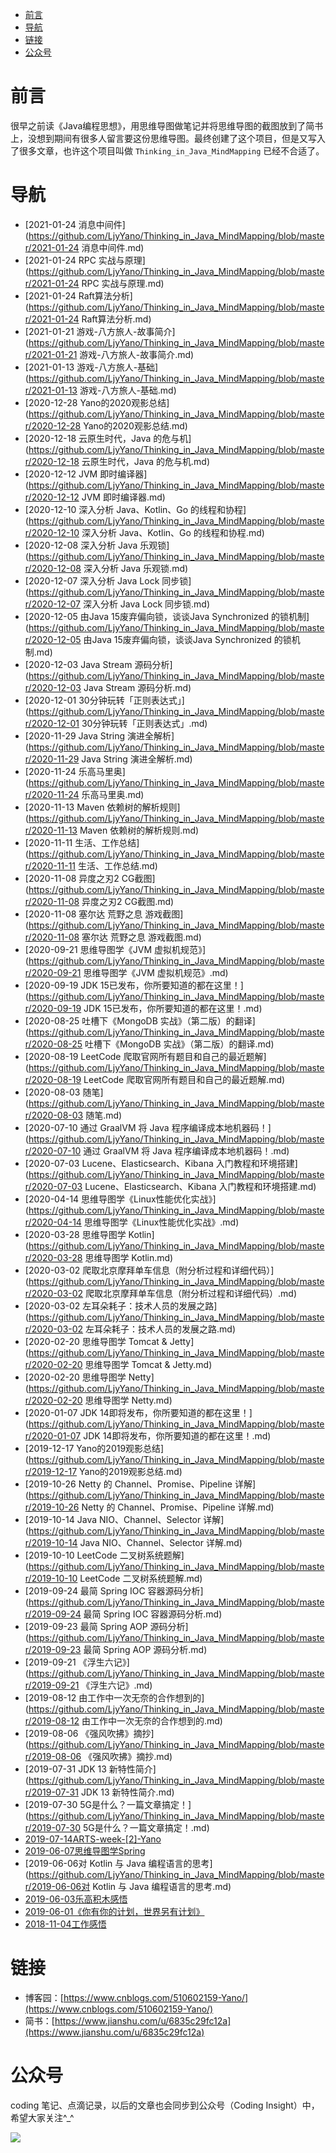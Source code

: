 <!-- TOC -->

- [前言](#前言)
- [导航](#导航)
- [链接](#链接)
- [公众号](#公众号)

<!-- /TOC -->

# 前言

很早之前读《Java编程思想》，用思维导图做笔记并将思维导图的截图放到了简书上，没想到期间有很多人留言要这份思维导图。最终创建了这个项目，但是又写入了很多文章，也许这个项目叫做 `Thinking_in_Java_MindMapping` 已经不合适了。

# 导航

- [2021-01-24 消息中间件](https://github.com/LjyYano/Thinking_in_Java_MindMapping/blob/master/2021-01-24 消息中间件.md)
- [2021-01-24 RPC 实战与原理](https://github.com/LjyYano/Thinking_in_Java_MindMapping/blob/master/2021-01-24 RPC 实战与原理.md)
- [2021-01-24 Raft算法分析](https://github.com/LjyYano/Thinking_in_Java_MindMapping/blob/master/2021-01-24 Raft算法分析.md)
- [2021-01-21 游戏-八方旅人-故事简介](https://github.com/LjyYano/Thinking_in_Java_MindMapping/blob/master/2021-01-21 游戏-八方旅人-故事简介.md)
- [2021-01-13 游戏-八方旅人-基础](https://github.com/LjyYano/Thinking_in_Java_MindMapping/blob/master/2021-01-13 游戏-八方旅人-基础.md)
- [2020-12-28 Yano的2020观影总结](https://github.com/LjyYano/Thinking_in_Java_MindMapping/blob/master/2020-12-28 Yano的2020观影总结.md)
- [2020-12-18 云原生时代，Java 的危与机](https://github.com/LjyYano/Thinking_in_Java_MindMapping/blob/master/2020-12-18 云原生时代，Java 的危与机.md)
- [2020-12-12 JVM 即时编译器](https://github.com/LjyYano/Thinking_in_Java_MindMapping/blob/master/2020-12-12 JVM 即时编译器.md)
- [2020-12-10 深入分析 Java、Kotlin、Go 的线程和协程](https://github.com/LjyYano/Thinking_in_Java_MindMapping/blob/master/2020-12-10 深入分析 Java、Kotlin、Go 的线程和协程.md)
- [2020-12-08 深入分析 Java 乐观锁](https://github.com/LjyYano/Thinking_in_Java_MindMapping/blob/master/2020-12-08 深入分析 Java 乐观锁.md)
- [2020-12-07 深入分析 Java Lock 同步锁](https://github.com/LjyYano/Thinking_in_Java_MindMapping/blob/master/2020-12-07 深入分析 Java Lock 同步锁.md)
- [2020-12-05 由Java 15废弃偏向锁，谈谈Java Synchronized 的锁机制](https://github.com/LjyYano/Thinking_in_Java_MindMapping/blob/master/2020-12-05 由Java 15废弃偏向锁，谈谈Java Synchronized 的锁机制.md)
- [2020-12-03 Java Stream 源码分析](https://github.com/LjyYano/Thinking_in_Java_MindMapping/blob/master/2020-12-03 Java Stream 源码分析.md)
- [2020-12-01 30分钟玩转「正则表达式」](https://github.com/LjyYano/Thinking_in_Java_MindMapping/blob/master/2020-12-01 30分钟玩转「正则表达式」.md)
- [2020-11-29 Java String 演进全解析](https://github.com/LjyYano/Thinking_in_Java_MindMapping/blob/master/2020-11-29 Java String 演进全解析.md)
- [2020-11-24 乐高马里奥](https://github.com/LjyYano/Thinking_in_Java_MindMapping/blob/master/2020-11-24 乐高马里奥.md)
- [2020-11-13 Maven 依赖树的解析规则](https://github.com/LjyYano/Thinking_in_Java_MindMapping/blob/master/2020-11-13 Maven 依赖树的解析规则.md)
- [2020-11-11 生活、工作总结](https://github.com/LjyYano/Thinking_in_Java_MindMapping/blob/master/2020-11-11 生活、工作总结.md)
- [2020-11-08 异度之刃2 CG截图](https://github.com/LjyYano/Thinking_in_Java_MindMapping/blob/master/2020-11-08 异度之刃2 CG截图.md)
- [2020-11-08 塞尔达 荒野之息 游戏截图](https://github.com/LjyYano/Thinking_in_Java_MindMapping/blob/master/2020-11-08 塞尔达 荒野之息 游戏截图.md)
- [2020-09-21 思维导图学《JVM 虚拟机规范》](https://github.com/LjyYano/Thinking_in_Java_MindMapping/blob/master/2020-09-21 思维导图学《JVM 虚拟机规范》.md)
- [2020-09-19 JDK 15已发布，你所要知道的都在这里！](https://github.com/LjyYano/Thinking_in_Java_MindMapping/blob/master/2020-09-19 JDK 15已发布，你所要知道的都在这里！.md)
- [2020-08-25 吐槽下《MongoDB 实战》（第二版）的翻译](https://github.com/LjyYano/Thinking_in_Java_MindMapping/blob/master/2020-08-25 吐槽下《MongoDB 实战》（第二版）的翻译.md)
- [2020-08-19 LeetCode 爬取官网所有题目和自己的最近题解](https://github.com/LjyYano/Thinking_in_Java_MindMapping/blob/master/2020-08-19 LeetCode 爬取官网所有题目和自己的最近题解.md)
- [2020-08-03 随笔](https://github.com/LjyYano/Thinking_in_Java_MindMapping/blob/master/2020-08-03 随笔.md)
- [2020-07-10 通过 GraalVM 将 Java 程序编译成本地机器码！](https://github.com/LjyYano/Thinking_in_Java_MindMapping/blob/master/2020-07-10 通过 GraalVM 将 Java 程序编译成本地机器码！.md)
- [2020-07-03 Lucene、Elasticsearch、Kibana 入门教程和环境搭建](https://github.com/LjyYano/Thinking_in_Java_MindMapping/blob/master/2020-07-03 Lucene、Elasticsearch、Kibana 入门教程和环境搭建.md)
- [2020-04-14 思维导图学《Linux性能优化实战》](https://github.com/LjyYano/Thinking_in_Java_MindMapping/blob/master/2020-04-14 思维导图学《Linux性能优化实战》.md)
- [2020-03-28 思维导图学 Kotlin](https://github.com/LjyYano/Thinking_in_Java_MindMapping/blob/master/2020-03-28 思维导图学 Kotlin.md)
- [2020-03-02 爬取北京摩拜单车信息（附分析过程和详细代码）](https://github.com/LjyYano/Thinking_in_Java_MindMapping/blob/master/2020-03-02 爬取北京摩拜单车信息（附分析过程和详细代码）.md)
- [2020-03-02 左耳朵耗子：技术人员的发展之路](https://github.com/LjyYano/Thinking_in_Java_MindMapping/blob/master/2020-03-02 左耳朵耗子：技术人员的发展之路.md)
- [2020-02-20 思维导图学 Tomcat & Jetty](https://github.com/LjyYano/Thinking_in_Java_MindMapping/blob/master/2020-02-20 思维导图学 Tomcat & Jetty.md)
- [2020-02-20 思维导图学 Netty](https://github.com/LjyYano/Thinking_in_Java_MindMapping/blob/master/2020-02-20 思维导图学 Netty.md)
- [2020-01-07 JDK 14即将发布，你所要知道的都在这里！](https://github.com/LjyYano/Thinking_in_Java_MindMapping/blob/master/2020-01-07 JDK 14即将发布，你所要知道的都在这里！.md)
- [2019-12-17 Yano的2019观影总结](https://github.com/LjyYano/Thinking_in_Java_MindMapping/blob/master/2019-12-17 Yano的2019观影总结.md)
- [2019-10-26 Netty 的 Channel、Promise、Pipeline 详解](https://github.com/LjyYano/Thinking_in_Java_MindMapping/blob/master/2019-10-26 Netty 的 Channel、Promise、Pipeline 详解.md)
- [2019-10-14 Java NIO、Channel、Selector 详解](https://github.com/LjyYano/Thinking_in_Java_MindMapping/blob/master/2019-10-14 Java NIO、Channel、Selector 详解.md)
- [2019-10-10 LeetCode 二叉树系统题解](https://github.com/LjyYano/Thinking_in_Java_MindMapping/blob/master/2019-10-10 LeetCode 二叉树系统题解.md)
- [2019-09-24 最简 Spring IOC 容器源码分析](https://github.com/LjyYano/Thinking_in_Java_MindMapping/blob/master/2019-09-24 最简 Spring IOC 容器源码分析.md)
- [2019-09-23 最简 Spring AOP 源码分析](https://github.com/LjyYano/Thinking_in_Java_MindMapping/blob/master/2019-09-23 最简 Spring AOP 源码分析.md)
- [2019-09-21 《浮生六记》](https://github.com/LjyYano/Thinking_in_Java_MindMapping/blob/master/2019-09-21 《浮生六记》.md)
- [2019-08-12 由工作中一次无奈的合作想到的](https://github.com/LjyYano/Thinking_in_Java_MindMapping/blob/master/2019-08-12 由工作中一次无奈的合作想到的.md)
- [2019-08-06 《强风吹拂》摘抄](https://github.com/LjyYano/Thinking_in_Java_MindMapping/blob/master/2019-08-06 《强风吹拂》摘抄.md)
- [2019-07-31 JDK 13 新特性简介](https://github.com/LjyYano/Thinking_in_Java_MindMapping/blob/master/2019-07-31 JDK 13 新特性简介.md)
- [2019-07-30 5G是什么？一篇文章搞定！](https://github.com/LjyYano/Thinking_in_Java_MindMapping/blob/master/2019-07-30 5G是什么？一篇文章搞定！.md)
- [2019-07-14ARTS-week-[2]-Yano](https://github.com/LjyYano/Thinking_in_Java_MindMapping/blob/master/2019-07-14ARTS-week-[2]-Yano.md)
- [2019-06-07思维导图学Spring](https://github.com/LjyYano/Thinking_in_Java_MindMapping/blob/master/2019-06-07思维导图学Spring.md)
- [2019-06-06对 Kotlin 与 Java 编程语言的思考](https://github.com/LjyYano/Thinking_in_Java_MindMapping/blob/master/2019-06-06对 Kotlin 与 Java 编程语言的思考.md)
- [2019-06-03乐高积木感悟](https://github.com/LjyYano/Thinking_in_Java_MindMapping/blob/master/2019-06-03乐高积木感悟.md)
- [2019-06-01《你有你的计划，世界另有计划》](https://github.com/LjyYano/Thinking_in_Java_MindMapping/blob/master/2019-06-01《你有你的计划，世界另有计划》.md)
- [2018-11-04工作感悟](https://github.com/LjyYano/Thinking_in_Java_MindMapping/blob/master/2018-11-04工作感悟.md)

# 链接

- 博客园：[https://www.cnblogs.com/510602159-Yano/](https://www.cnblogs.com/510602159-Yano/)
- 简书：[https://www.jianshu.com/u/6835c29fc12a](https://www.jianshu.com/u/6835c29fc12a)

# 公众号

coding 笔记、点滴记录，以后的文章也会同步到公众号（Coding Insight）中，希望大家关注^_^

![](http://yano.oss-cn-beijing.aliyuncs.com/2019-07-29-qrcode_for_gh_a26ce4572791_258.jpg)